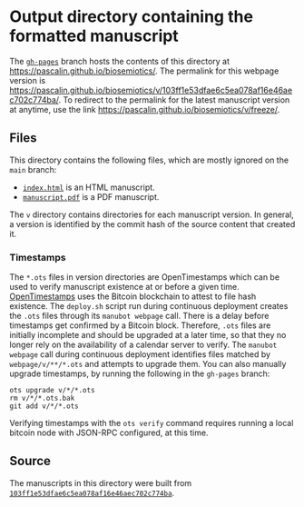 # Output directory containing the formatted manuscript

The [`gh-pages`](https://github.com/pascalin/biosemiotics/tree/gh-pages) branch hosts the contents of this directory at <https://pascalin.github.io/biosemiotics/>.
The permalink for this webpage version is <https://pascalin.github.io/biosemiotics/v/103ff1e53dfae6c5ea078af16e46aec702c774ba/>.
To redirect to the permalink for the latest manuscript version at anytime, use the link <https://pascalin.github.io/biosemiotics/v/freeze/>.

## Files

This directory contains the following files, which are mostly ignored on the `main` branch:

+ [`index.html`](index.html) is an HTML manuscript.
+ [`manuscript.pdf`](manuscript.pdf) is a PDF manuscript.

The `v` directory contains directories for each manuscript version.
In general, a version is identified by the commit hash of the source content that created it.

### Timestamps

The `*.ots` files in version directories are OpenTimestamps which can be used to verify manuscript existence at or before a given time.
[OpenTimestamps](https://opentimestamps.org/) uses the Bitcoin blockchain to attest to file hash existence.
The `deploy.sh` script run during continuous deployment creates the `.ots` files through its `manubot webpage` call.
There is a delay before timestamps get confirmed by a Bitcoin block.
Therefore, `.ots` files are initially incomplete and should be upgraded at a later time, so that they no longer rely on the availability of a calendar server to verify.
The `manubot webpage` call during continuous deployment identifies files matched by `webpage/v/**/*.ots` and attempts to upgrade them.
You can also manually upgrade timestamps, by running the following in the `gh-pages` branch:

```shell
ots upgrade v/*/*.ots
rm v/*/*.ots.bak
git add v/*/*.ots
```

Verifying timestamps with the `ots verify` command requires running a local bitcoin node with JSON-RPC configured, at this time.

## Source

The manuscripts in this directory were built from
[`103ff1e53dfae6c5ea078af16e46aec702c774ba`](https://github.com/pascalin/biosemiotics/commit/103ff1e53dfae6c5ea078af16e46aec702c774ba).
